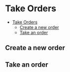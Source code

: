 # Take Orders

- [Take Orders](#take-orders)
  - [Create a new order](#create-a-new-order)
  - [Take an order](#take-an-order)

## Create a new order

## Take an order
